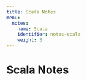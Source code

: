 ```yaml
---
title: Scala Notes
menu:
  notes:
    name: Scala
    identifier: notes-scala
    weight: 3
---
```


# Scala Notes
